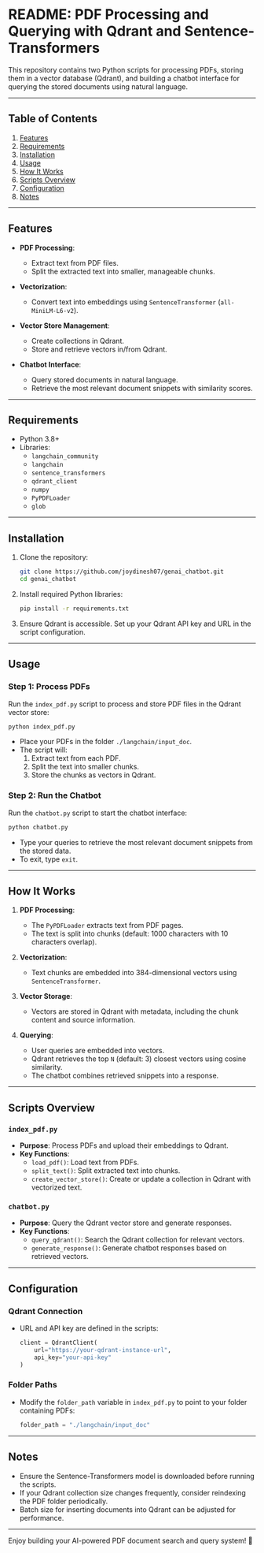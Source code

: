# README: PDF Processing and Querying with Qdrant and Sentence-Transformers

This repository contains two Python scripts for processing PDFs, storing them in a vector database (Qdrant), and building a chatbot interface for querying the stored documents using natural language. 

---

## Table of Contents

1. [Features](#features)
2. [Requirements](#requirements)
3. [Installation](#installation)
4. [Usage](#usage)
5. [How It Works](#how-it-works)
6. [Scripts Overview](#scripts-overview)
7. [Configuration](#configuration)
8. [Notes](#notes)

---

## Features

- **PDF Processing**:
  - Extract text from PDF files.
  - Split the extracted text into smaller, manageable chunks.
  
- **Vectorization**:
  - Convert text into embeddings using `SentenceTransformer` (`all-MiniLM-L6-v2`).

- **Vector Store Management**:
  - Create collections in Qdrant.
  - Store and retrieve vectors in/from Qdrant.

- **Chatbot Interface**:
  - Query stored documents in natural language.
  - Retrieve the most relevant document snippets with similarity scores.

---

## Requirements

- Python 3.8+
- Libraries:
  - `langchain_community`
  - `langchain`
  - `sentence_transformers`
  - `qdrant_client`
  - `numpy`
  - `PyPDFLoader`
  - `glob`

---

## Installation

1. Clone the repository:
   ```bash
   git clone https://github.com/joydinesh07/genai_chatbot.git
   cd genai_chatbot
   ```

2. Install required Python libraries:
   ```bash
   pip install -r requirements.txt
   ```

3. Ensure Qdrant is accessible. Set up your Qdrant API key and URL in the script configuration.

---

## Usage

### **Step 1: Process PDFs**

Run the `index_pdf.py` script to process and store PDF files in the Qdrant vector store:

```bash
python index_pdf.py
```

- Place your PDFs in the folder `./langchain/input_doc`.
- The script will:
  1. Extract text from each PDF.
  2. Split the text into smaller chunks.
  3. Store the chunks as vectors in Qdrant.

### **Step 2: Run the Chatbot**

Run the `chatbot.py` script to start the chatbot interface:

```bash
python chatbot.py
```

- Type your queries to retrieve the most relevant document snippets from the stored data.
- To exit, type `exit`.

---

## How It Works

1. **PDF Processing**:
   - The `PyPDFLoader` extracts text from PDF pages.
   - The text is split into chunks (default: 1000 characters with 10 characters overlap).

2. **Vectorization**:
   - Text chunks are embedded into 384-dimensional vectors using `SentenceTransformer`.

3. **Vector Storage**:
   - Vectors are stored in Qdrant with metadata, including the chunk content and source information.

4. **Querying**:
   - User queries are embedded into vectors.
   - Qdrant retrieves the top `N` (default: 3) closest vectors using cosine similarity.
   - The chatbot combines retrieved snippets into a response.

---

## Scripts Overview

### `index_pdf.py`

- **Purpose**: Process PDFs and upload their embeddings to Qdrant.
- **Key Functions**:
  - `load_pdf()`: Load text from PDFs.
  - `split_text()`: Split extracted text into chunks.
  - `create_vector_store()`: Create or update a collection in Qdrant with vectorized text.

### `chatbot.py`

- **Purpose**: Query the Qdrant vector store and generate responses.
- **Key Functions**:
  - `query_qdrant()`: Search the Qdrant collection for relevant vectors.
  - `generate_response()`: Generate chatbot responses based on retrieved vectors.

---

## Configuration

### Qdrant Connection
- URL and API key are defined in the scripts:
  ```python
  client = QdrantClient(
      url="https://your-qdrant-instance-url",
      api_key="your-api-key"
  )
  ```

### Folder Paths
- Modify the `folder_path` variable in `index_pdf.py` to point to your folder containing PDFs:
  ```python
  folder_path = "./langchain/input_doc"
  ```

---

## Notes

- Ensure the Sentence-Transformers model is downloaded before running the scripts.
- If your Qdrant collection size changes frequently, consider reindexing the PDF folder periodically.
- Batch size for inserting documents into Qdrant can be adjusted for performance.

---

Enjoy building your AI-powered PDF document search and query system! 🎉